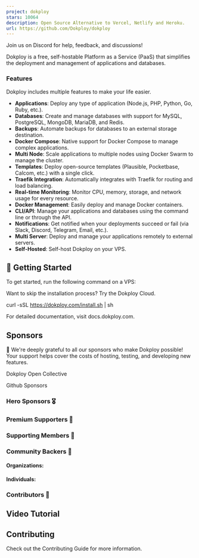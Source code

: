 ```yaml
---
project: dokploy
stars: 10064
description: Open Source Alternative to Vercel, Netlify and Heroku.
url: https://github.com/Dokploy/dokploy
---
```


  

Join us on Discord for help, feedback, and discussions!

  

  
Dokploy is a free, self-hostable Platform as a Service (PaaS) that simplifies the deployment and management of applications and databases.

### Features

Dokploy includes multiple features to make your life easier.

-   **Applications**: Deploy any type of application (Node.js, PHP, Python, Go, Ruby, etc.).
-   **Databases**: Create and manage databases with support for MySQL, PostgreSQL, MongoDB, MariaDB, and Redis.
-   **Backups**: Automate backups for databases to an external storage destination.
-   **Docker Compose**: Native support for Docker Compose to manage complex applications.
-   **Multi Node**: Scale applications to multiple nodes using Docker Swarm to manage the cluster.
-   **Templates**: Deploy open-source templates (Plausible, Pocketbase, Calcom, etc.) with a single click.
-   **Traefik Integration**: Automatically integrates with Traefik for routing and load balancing.
-   **Real-time Monitoring**: Monitor CPU, memory, storage, and network usage for every resource.
-   **Docker Management**: Easily deploy and manage Docker containers.
-   **CLI/API**: Manage your applications and databases using the command line or through the API.
-   **Notifications**: Get notified when your deployments succeed or fail (via Slack, Discord, Telegram, Email, etc.).
-   **Multi Server**: Deploy and manage your applications remotely to external servers.
-   **Self-Hosted**: Self-host Dokploy on your VPS.

🚀 Getting Started
------------------

To get started, run the following command on a VPS:

Want to skip the installation process? Try the Dokploy Cloud.

curl -sSL https://dokploy.com/install.sh | sh

For detailed documentation, visit docs.dokploy.com.

Sponsors
--------

🙏 We're deeply grateful to all our sponsors who make Dokploy possible! Your support helps cover the costs of hosting, testing, and developing new features.

Dokploy Open Collective

Github Sponsors

### Hero Sponsors 🎖

### Premium Supporters 🥇

### Supporting Members 🥉

### Community Backers 🤝

#### Organizations:

#### Individuals:

### Contributors 🤝

Video Tutorial
--------------

Contributing
------------

Check out the Contributing Guide for more information.
